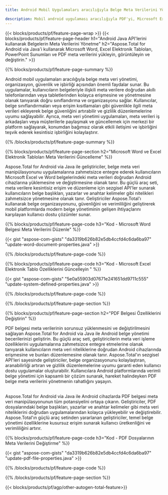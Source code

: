 ```yaml
---
title: Android Mobil Uygulamaları aracılığıyla Belge Meta Verilerini Yönetme

description: Mobil android uygulaması aracılığıyla PDF'yi, Microsoft Excel elektronik tablolarını, PowerPoint Sunumlarını ve Word belgelerinin meta verilerini görüntüleyin ve güncelleyin.
---
```


{{< blocks/products/pf/feature-page-wrap >}}
{{< blocks/products/pf/feature-page-header h1="Android Java API'lerini kullanarak Belgelerin Meta Verilerini Yönetme" h2="Aspose.Total for Android via Java'i kullanarak Microsoft Word, Excel Elektronik Tabloları, PowerPoint Sunumları ve PDF meta verilerini yükleyin, görüntüleyin ve değiştirin." >}}

{{% blocks/products/pf/feature-page-summary %}}

Android mobil uygulamaları aracılığıyla belge meta veri yönetimi, organizasyon, güvenlik ve işbirliği açısından önemli faydalar sunar. Bu uygulamalar, kullanıcıların belgeleriyle ilişkili meta verilere doğrudan akıllı telefonlarından veya tabletlerinden kolayca erişmesine ve yönetmesine olanak tanıyarak doğru sınıflandırma ve organizasyonu sağlar. Kullanıcılar, belge sınıflandırmaları veya erişim kısıtlamaları gibi güvenlikle ilgili meta verileri ekleyerek belge güvenliğini artırabilir ve gizlilik düzenlemelerine uyumu sağlayabilir. Ayrıca, meta veri yönetimi uygulamaları, meta verileri iş arkadaşları veya müşterilerle paylaşmak ve güncellemek için merkezi bir platform sağlayarak, konumdan bağımsız olarak etkili iletişimi ve işbirliğini teşvik ederek kesintisiz işbirliğini kolaylaştırır. 

{{% /blocks/products/pf/feature-page-summary  %}}


{{% blocks/products/pf/feature-page-section  h2="Microsoft Word ve Excel Elektronik Tabloları Meta Verilerini Güncelleme" %}}

Aspose.Total for Android via Java ile geliştiriciler, belge meta veri manipülasyonunu uygulamalarına zahmetsizce entegre ederek kullanıcıların Microsoft Excel ve Word belgelerindeki meta verileri doğrudan Android cihazlarına yüklemesine ve değiştirmesine olanak tanır. Bu güçlü araç seti, meta verilere kesintisiz erişim ve düzenleme için sezgisel API'ler sunarak kullanıcıların belge başlıkları, yazarlar ve anahtar kelimeler gibi nitelikleri zahmetsizce yönetmesine olanak tanır. Geliştiriciler Aspose.Total'ı kullanarak belge organizasyonunu, güvenliğini ve verimliliğini geliştirerek mobil platformlarda modern belge yönetiminin gelişen ihtiyaçlarını karşılayan kullanıcı dostu çözümler sunar.

{{% blocks/products/pf/feature-page-code h3="Kod - Microsoft Word Belgesi Meta Verilerini Düzenle" %}}

{{< gist "aspose-com-gists" "da3319b626b82e5db4ccfd4c6da6ba97" "update-word-document-properties.java" >}}

{{% /blocks/products/pf/feature-page-code  %}}


{{% blocks/products/pf/feature-page-code h3="Kod - Microsoft Excel Elektronik Tablo Özelliklerini Güncelleyin " %}}

{{< gist "aspose-com-gists" "5e0a55903d07671e241651dd9711c555" "update-system-defined-properties.java" >}}

{{% /blocks/products/pf/feature-page-code  %}}

{{% /blocks/products/pf/feature-page-section %}}


{{% blocks/products/pf/feature-page-section  h2="PDF Belgesi Özelliklerini Değiştirin" %}}

PDF belgesi meta verilerinin sorunsuz yüklenmesini ve değiştirilmesini sağlayan Aspose.Total for Android via Java ile Android belge yönetimi becerilerinizi geliştirin. Bu güçlü araç seti, geliştiricilerin meta veri işleme özelliklerini uygulamalarına zahmetsizce entegre etmelerine olanak tanıyarak kullanıcıların meta veri niteliklerine doğrudan Android cihazlarında erişmesine ve bunları düzenlemesine olanak tanır. Aspose.Total'ın sezgisel API'leri sayesinde geliştiriciler, belge organizasyonunu kolaylaştıran, aranabilirliği artıran ve gizlilik düzenlemelerine uyumu garanti eden kullanıcı dostu uygulamalar oluşturabilir. Kullanıcılara Android platformlarında verimli belge yönetimi için kapsamlı bir çözüm sunarak, hareket halindeyken PDF belge meta verilerini yönetmenin rahatlığını yaşayın. <br /><br />

Aspose.Total for Android via Java ile Android cihazlarda PDF belgesi meta veri manipülasyonunun tüm potansiyelini ortaya çıkarın. Geliştiriciler, PDF dosyalarındaki belge başlıkları, yazarlar ve anahtar kelimeler gibi meta veri niteliklerini doğrudan uygulamalarından kolayca yükleyebilir ve değiştirebilir. Aspose.Total'ın güçlü araç setinden yararlanan geliştiriciler, temel belge yönetimi özelliklerine kusursuz erişim sunarak kullanıcı üretkenliğini ve verimliliğini artırır.

{{% blocks/products/pf/feature-page-code h3="Kod - PDF Dosyalarının Meta Verilerini Değiştirme" %}}

{{< gist "aspose-com-gists" "da3319b626b82e5db4ccfd4c6da6ba97" "update-pdf-file-properties.java" >}}

{{% /blocks/products/pf/feature-page-code  %}}

{{% /blocks/products/pf/feature-page-section %}}

{{< blocks/products/pf/agp/other-autogen-total-feature>}}